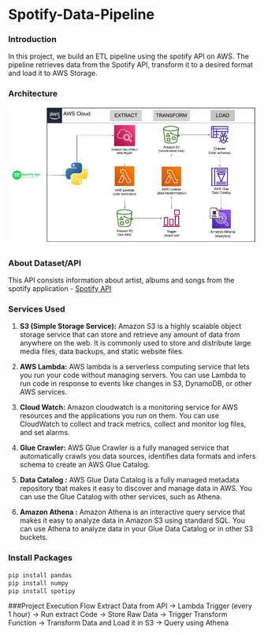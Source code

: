 # Spotify-Data-Pipeline

### Introduction
In this project, we build an ETL pipeline using the spotify API on AWS. The pipeline retrieves data from the Spotify API, transform it to a desired format and load it to AWS Storage.

### Architecture
![Architecture Diagram](https://github.com/KartikAnand17/Spotify-Data-Pipeline/blob/main/Architecture_spotify.png)

### About Dataset/API
This API consists information about artist, albums and songs from the spotify application - [Spotify API](https://developer.spotify.com/documentation/web-api)

### Services Used
1. **S3 (Simple Storage Service):** Amazon S3 is a highly scalable object storage service that can store and retrieve any amount of data from anywhere on the web. It is commonly used to store and distribute large media files, data backups, and static website files.

2. **AWS Lambda:** AWS lambda is a serverless computing service that lets you run your code without managing servers. You can use Lambda to run code in response to events like changes in S3, DynamoDB, or other AWS services.

3. **Cloud Watch:** Amazon cloudwatch is a monitoring service for AWS resources and the applications you run on them. You can use CloudWatch to collect and track metrics, collect and monitor log files, and set alarms.

4. **Glue Crawler:** AWS Glue Crawler is a fully managed service that automatically crawls you data sources, identifies data formats and infers schema to create an AWS Glue Catalog.

5. **Data Catalog :** AWS Glue Data Catalog is a fully managed metadata repository tbat makes it easy to discover and manage data in AWS. You can use the Glue Catalog with other services, such as Athena.

6. **Amazon Athena :** Amazon Athena is an interactive query service that makes it easy to analyze data in Amazon S3 using standard SQL. You can use Athena to analyze data in your Glue Data Catalog or in other S3 buckets.

### Install Packages
```
pip install pandas
pip install numpy 
pip install spotipy
```

###Project Execution Flow
Extract Data from API -> Lambda Trigger (every 1 hour) -> Run extract Code -> Store Raw Data -> Trigger Transform Function -> Transform Data and Load it in S3 -> Query using Athena
